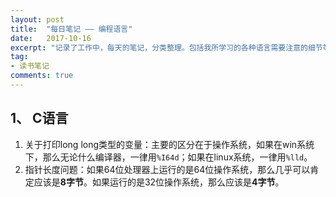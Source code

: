 ```yaml
---
layout: post
title:  "每日笔记 —— 编程语言"
date:   2017-10-16
excerpt: "记录了工作中，每天的笔记，分类整理。包括我所学习的各种语言需要注意的细节等。"
tag:
- 读书笔记
comments: true
---
```


## 1、 C语言

1. 关于打印long long类型的变量：主要的区分在于操作系统，如果在win系统下，那么无论什么编译器，一律用`%I64d`；如果在linux系统，一律用`%lld`。
2. 指针长度问题：如果64位处理器上运行的是64位操作系统，那么几乎可以肯定应该是**8字节**。如果运行的是32位操作系统，那么应该是**4字节**。